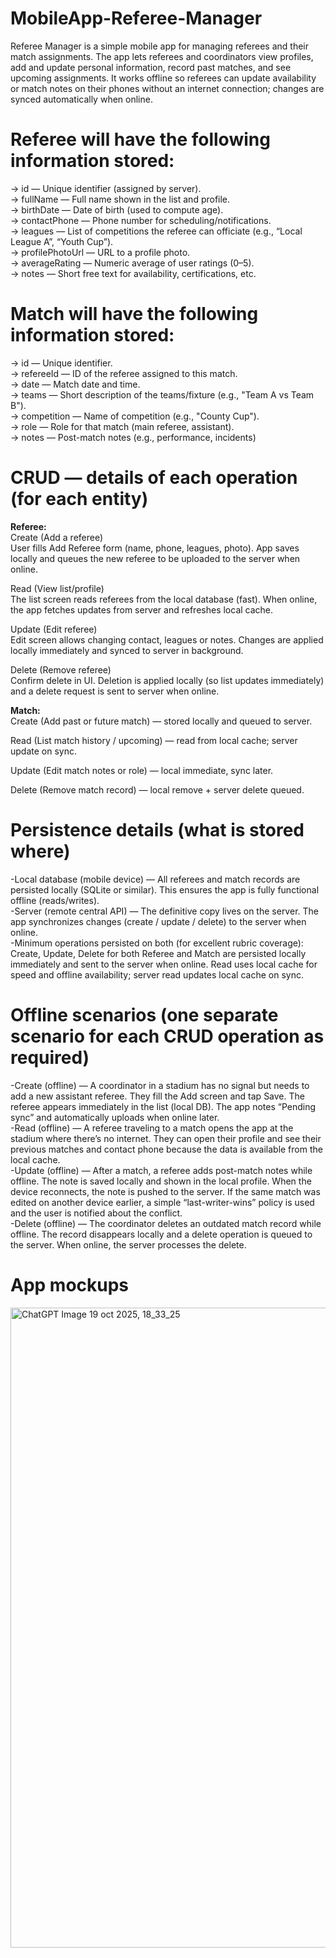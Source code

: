 # MobileApp-Referee-Manager
Referee Manager is a simple mobile app for managing referees and their match assignments. The app lets referees and coordinators view profiles, add and update personal information, record past matches, and see upcoming assignments. It works offline so referees can update availability or match notes on their phones without an internet connection; changes are synced automatically when online.

# Referee will have the following information stored:  
-> id — Unique identifier (assigned by server).  
-> fullName — Full name shown in the list and profile.  
-> birthDate — Date of birth (used to compute age).  
-> contactPhone — Phone number for scheduling/notifications.  
-> leagues — List of competitions the referee can officiate (e.g., “Local League A”, “Youth Cup”).  
-> profilePhotoUrl — URL to a profile photo.  
-> averageRating — Numeric average of user ratings (0–5).  
-> notes — Short free text for availability, certifications, etc.

# Match will have the following information stored:  
-> id — Unique identifier.  
-> refereeId — ID of the referee assigned to this match.  
-> date — Match date and time.  
-> teams — Short description of the teams/fixture (e.g., "Team A vs Team B").  
-> competition — Name of competition (e.g., "County Cup").  
-> role — Role for that match (main referee, assistant).  
-> notes — Post-match notes (e.g., performance, incidents)  

# CRUD — details of each operation (for each entity)  
  
**Referee:**  
Create (Add a referee)    
User fills Add Referee form (name, phone, leagues, photo). App saves locally and queues the new referee to be uploaded to the server when online.

Read (View list/profile)  
The list screen reads referees from the local database (fast). When online, the app fetches updates from server and refreshes local cache.

Update (Edit referee)  
Edit screen allows changing contact, leagues or notes. Changes are applied locally immediately and synced to server in background.

Delete (Remove referee)  
Confirm delete in UI. Deletion is applied locally (so list updates immediately) and a delete request is sent to server when online.

**Match:**  
Create (Add past or future match) — stored locally and queued to server.

Read (List match history / upcoming) — read from local cache; server update on sync.

Update (Edit match notes or role) — local immediate, sync later.

Delete (Remove match record) — local remove + server delete queued.

# Persistence details (what is stored where)

-Local database (mobile device) — All referees and match records are persisted locally (SQLite or similar). This ensures the app is fully functional offline (reads/writes).  
-Server (remote central API) — The definitive copy lives on the server. The app synchronizes changes (create / update / delete) to the server when online.  
-Minimum operations persisted on both (for excellent rubric coverage): Create, Update, Delete for both Referee and Match are persisted locally immediately and sent to the server when online. Read uses local cache for speed and offline availability; server read updates local cache on sync.

# Offline scenarios (one separate scenario for each CRUD operation as required)

-Create (offline) — A coordinator in a stadium has no signal but needs to add a new assistant referee. They fill the Add screen and tap Save. The referee appears immediately in the list (local DB). The app notes “Pending sync” and automatically uploads when online later.  
-Read (offline) — A referee traveling to a match opens the app at the stadium where there’s no internet. They can open their profile and see their previous matches and contact phone because the data is available from the local cache.  
-Update (offline) — After a match, a referee adds post-match notes while offline. The note is saved locally and shown in the local profile. When the device reconnects, the note is pushed to the server. If the same match was edited on another device earlier, a simple “last-writer-wins” policy is used and the user is notified about the conflict.  
-Delete (offline) — The coordinator deletes an outdated match record while offline. The record disappears locally and a delete operation is queued to the server. When online, the server processes the delete.

# App mockups  
<img width="1024" height="1024" alt="ChatGPT Image 19 oct  2025, 18_33_25" src="https://github.com/user-attachments/assets/bcd9082c-a4e5-4ad9-aeee-d9ebe1254b66" />

